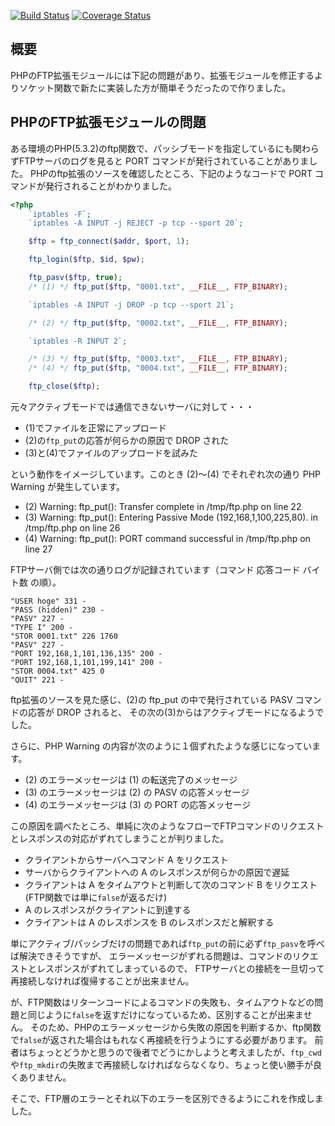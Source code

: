 [![Build Status](https://travis-ci.org/ngyuki/php-ftp-client.png)](https://travis-ci.org/ngyuki/php-ftp-client)
[![Coverage Status](https://coveralls.io/repos/ngyuki/php-ftp-client/badge.png?branch=next)](https://coveralls.io/r/ngyuki/php-ftp-client?branch=next)

概要
-----

PHPのFTP拡張モジュールには下記の問題があり、拡張モジュールを修正するよりソケット関数で新たに実装した方が簡単そうだったので作りました。

PHPのFTP拡張モジュールの問題
-----------------------------

ある環境のPHP(5.3.2)のftp関数で、パッシブモードを指定しているにも関わらずFTPサーバのログを見ると PORT コマンドが発行されていることがありました。
PHPのftp拡張のソースを確認したところ、下記のようなコードで PORT コマンドが発行されることがわかりました。

```php
<?php
    `iptables -F`;
    `iptables -A INPUT -j REJECT -p tcp --sport 20`;

    $ftp = ftp_connect($addr, $port, 1);

    ftp_login($ftp, $id, $pw);

    ftp_pasv($ftp, true);
    /* (1) */ ftp_put($ftp, "0001.txt", __FILE__, FTP_BINARY);

    `iptables -A INPUT -j DROP -p tcp --sport 21`;

    /* (2) */ ftp_put($ftp, "0002.txt", __FILE__, FTP_BINARY);

    `iptables -R INPUT 2`;

    /* (3) */ ftp_put($ftp, "0003.txt", __FILE__, FTP_BINARY);
    /* (4) */ ftp_put($ftp, "0004.txt", __FILE__, FTP_BINARY);

    ftp_close($ftp);
```

元々アクティブモードでは通信できないサーバに対して・・・

-  (1)でファイルを正常にアップロード
-  (2)の`ftp_put`の応答が何らかの原因で DROP された
-  (3)と(4)でファイルのアップロードを試みた
    
という動作をイメージしています。このとき (2)～(4) でそれぞれ次の通り PHP Warning が発生しています。

- (2) Warning: ftp_put(): Transfer complete in /tmp/ftp.php on line 22
- (3) Warning: ftp_put(): Entering Passive Mode (192,168,1,100,225,80). in /tmp/ftp.php on line 26
- (4) Warning: ftp_put(): PORT command successful in /tmp/ftp.php on line 27

FTPサーバ側では次の通りログが記録されています（コマンド 応答コード バイト数 の順）。

    "USER hoge" 331 -
    "PASS (hidden)" 230 -
    "PASV" 227 -
    "TYPE I" 200 -
    "STOR 0001.txt" 226 1760
    "PASV" 227 -
    "PORT 192,168,1,101,136,135" 200 -
    "PORT 192,168,1,101,199,141" 200 -
    "STOR 0004.txt" 425 0
    "QUIT" 221 -

ftp拡張のソースを見た感じ、(2)の ftp_put の中で発行されている PASV コマンドの応答が DROP されると、
その次の(3)からはアクティブモードになるようでした。


さらに、PHP Warning の内容が次のように１個ずれたような感じになっています。

- (2) のエラーメッセージは (1) の転送完了のメッセージ
- (3) のエラーメッセージは (2) の PASV の応答メッセージ
- (4) のエラーメッセージは (3) の PORT の応答メッセージ

この原因を調べたところ、単純に次のようなフローでFTPコマンドのリクエストとレスポンスの対応がずれてしまうことが判りました。

- クライアントからサーバへコマンド A をリクエスト
- サーバからクライアントへの A のレスポンスが何らかの原因で遅延
- クライアントは A をタイムアウトと判断して次のコマンド B をリクエスト(FTP関数では単に`false`が返るだけ)
- A のレスポンスがクライアントに到達する
- クライアントは A のレスポンスを B のレスポンスだと解釈する

単にアクティブ/パッシブだけの問題であれば`ftp_put`の前に必ず`ftp_pasv`を呼べば解決できそうですが、
エラーメッセージがずれる問題は、コマンドのリクエストとレスポンスがずれてしまっているので、
FTPサーバとの接続を一旦切って再接続しなければ復帰することが出来ません。

が、FTP関数はリターンコードによるコマンドの失敗も、タイムアウトなどの問題と同じように`false`を返すだけになっているため、区別することが出来ません。
そのため、PHPのエラーメッセージから失敗の原因を判断するか、ftp関数で`false`が返された場合はもれなく再接続を行うようにする必要があります。
前者はちょっとどうかと思うので後者でどうにかしようと考えましたが、`ftp_cwd`や`ftp_mkdir`の失敗まで再接続しなければならなくなり、ちょっと使い勝手が良くありません。

そこで、FTP層のエラーとそれ以下のエラーを区別できるようにこれを作成しました。

